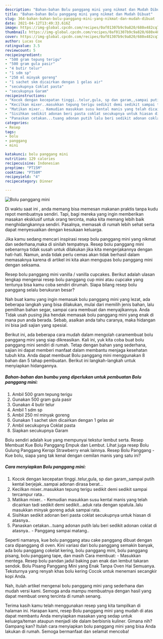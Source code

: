 ```yaml
---
description: "Bahan-bahan Bolu panggang mini yang nikmat dan Mudah Dibuat"
title: "Bahan-bahan Bolu panggang mini yang nikmat dan Mudah Dibuat"
slug: 364-bahan-bahan-bolu-panggang-mini-yang-nikmat-dan-mudah-dibuat
date: 2021-04-12T13:49:33.616Z
image: https://img-global.cpcdn.com/recipes/0af01307b9c9a820/680x482cq70/bolu-panggang-mini-foto-resep-utama.jpg
thumbnail: https://img-global.cpcdn.com/recipes/0af01307b9c9a820/680x482cq70/bolu-panggang-mini-foto-resep-utama.jpg
cover: https://img-global.cpcdn.com/recipes/0af01307b9c9a820/680x482cq70/bolu-panggang-mini-foto-resep-utama.jpg
author: Lucas Cox
ratingvalue: 3.5
reviewcount: 5
recipeingredient:
- "500 gram tepung terigu"
- "500 gram gula pasir"
- "4 butir telur"
- "1 sdm sp"
- "250 ml minyak goreng"
- "1 sachet skm dicairkan dengan 1 gelas air"
- "secukupnya Coklat pasta"
- "secukupnya Garam"
recipeinstructions:
- "Kocok dengan kecepatan tinggi..telur,gula, sp dan garam,,sampai putih kental berjejak..sampai adonan dirasa berat..."
- "Kecilkan mixer..masukkan tepung terigu sedikit demi sedikit sampai tercampur rata.."
- "Matikan mixer.. Kemudian masukkan susu kental manis yang telah dicairkan tadi sedikit demi sedikit...aduk rata dengan spatula..lalu masukkan minyak goreng aduk sampai rata."
- "Sisihkan sedikit adonan beri pasta coklat secukupnya untuk hiasan di atasnya.."
- "Panaskan cetakan...tuang adonan putih lalu beri sedikit adonan coklat di atasnya.. Panggang sampai matang.."
categories:
- Resep
tags:
- bolu
- panggang
- mini

katakunci: bolu panggang mini 
nutrition: 129 calories
recipecuisine: Indonesian
preptime: "PT15M"
cooktime: "PT58M"
recipeyield: "4"
recipecategory: Dinner

---
```



![Bolu panggang mini](https://img-global.cpcdn.com/recipes/0af01307b9c9a820/680x482cq70/bolu-panggang-mini-foto-resep-utama.jpg)

Di waktu  saat ini , anda memang bisa memesan makanan praktis tanpa kudu repot membuatnya sendiri. Tapi, bagi mereka yang ingin memberikan masakan eksklusif untuk orang tercinta, maka kita memang lebih baik menghidangkannya sendiri. Pasalnya, memasak di rumah lebih sehat serta dapat menyesuaikan dengan kesukaan keluarga.

Jika kamu sedang mencari inspirasi resep bolu panggang mini yang nikmat dan sederhana,maka di sinilah tempatnya. Resep bolu panggang mini  sebenarnya tidak susah untuk dilakukan jika kita mengerjakannya dengan hati-hati. Namun, anda tidak perlu cemas akan tidak berhasil dalam memasaknya 
karena di artikel ini kita akan mengupas bolu panggang mini dengan seksama.  

Resep bolu panggang mini vanilla / vanilla cupcakes. Berikut adalah ulasan lengkap mengenai resep bolu panggang cup mini atau cupcake yang tentunya bisa kamu coba sendiri dirumah. Siapa bilang resep bolu panggang selalu berukuran besar?

Nah buat kamu yang ingin memasak bolu panggang mini yang lezat, ada beberapa langkah yang bisa dilakukan, mulai dari memilih jenis bahan, lalu pemilihan bahan segar, sampai cara membuat dan menyajikannya. Anda Tidak usah pusing jika hendak memasak bolu panggang mini yang enak di mana pun anda berada. Sebab, asalkan anda  tahu caranya, maka hidangan ini bisa jadi sajian yang spesial.

Berikut ini, ada beberapa cara mudah dalam mengolah caramembuat bolu panggang mini yang siap dikreasikan. Kali ini, yuk kita coba buat bolu panggang mini sendiri di rumah. Tetap dengan bahan yang sederhana, sajian ini dapat memberi manfaat dalam membantu menjaga kesehatan tubuh kita. Anda dapat membuat Bolu panggang mini menggunakan 8 bahan dan 5 tahap pembuatan. Berikut ini langkah-langkah untuk menyiapkan hidangannya.

<!--inarticleads1-->

##### Bahan-bahan dan bumbu yang diperlukan untuk pembuatan Bolu panggang mini:

1. Ambil 500 gram tepung terigu
1. Gunakan 500 gram gula pasir
1. Gunakan 4 butir telur
1. Ambil 1 sdm sp
1. Ambil 250 ml minyak goreng
1. Gunakan 1 sachet skm dicairkan dengan 1 gelas air
1. Ambil secukupnya Coklat pasta
1. Siapkan secukupnya Garam


Bolu sendiri adalah kue yang mempunyai tekstur lembut serta. Resep Membuat Kue Bolu Panggang Empuk dan Lembut. Lihat juga resep Bolu Gulung Panggang Keropi Strawberry enak lainnya. Resep Bolu Panggang - Kue bolu, siapa yang tak kenal dengan cemilan manis yang satu ini? 

<!--inarticleads2-->

##### Cara menyiapkan Bolu panggang mini:

1. Kocok dengan kecepatan tinggi..telur,gula, sp dan garam,,sampai putih kental berjejak..sampai adonan dirasa berat...
1. Kecilkan mixer..masukkan tepung terigu sedikit demi sedikit sampai tercampur rata..
1. Matikan mixer.. - Kemudian masukkan susu kental manis yang telah dicairkan tadi sedikit demi sedikit...aduk rata dengan spatula..lalu masukkan minyak goreng aduk sampai rata.
1. Sisihkan sedikit adonan beri pasta coklat secukupnya untuk hiasan di atasnya..
1. Panaskan cetakan...tuang adonan putih lalu beri sedikit adonan coklat di atasnya.. - Panggang sampai matang..


Seperti namanya, kue bolu panggang atau cake panggang dibuat dengan cara dipanggang di oven. Kini variasi dari bolu panggang semakin banyak, ada bolu panggang cokelat kering, bolu panggang mini, bolu panggang pisang, bolu panggang tape, dan masih Cara membuat: - Masukkan mentega. Resep bolu pandan jadul baking pan enak dan lembut takaran sendok. Bolu Pisang Panggang Mini yang Enak Tanpa Oven Hai Semuanya. Teksturnya yang renyah khas bolu kering Cocok untuk menemani secangkir kopi Anda. 

Nah, itulah artikel mengenai  bolu panggang mini  yang sederhana dan mudah versi kami. Semoga anda mampu membuatnya dengan hasil yang dapat membuat oreng tercinta di rumah senang. 

Terima kasih kamu telah menggunakan resep yang kita tampilkan di halaman ini. Harapan kami, resep  Bolu panggang mini yang mudah di atas dapat membantu Anda menyiapkan masakan yang sedap untuk keluarga/teman ataupun menjadi ide dalam berbisnis kuliner. Gimana nih? Gampang kan? Itulah cara menyiapkan bolu panggang mini yang bisa Anda lakukan di rumah. Semoga bermanfaat dan selamat mencoba!


